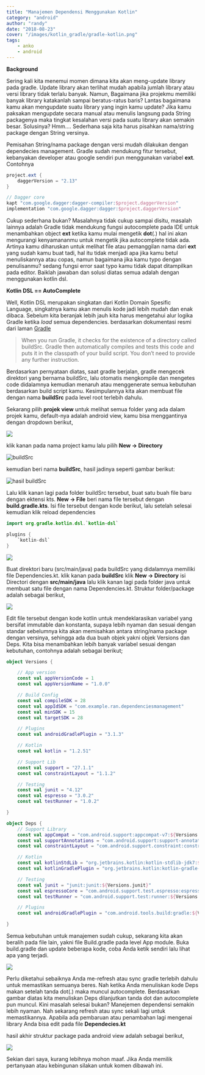 ```yaml
---
title: "Manajemen Dependensi Menggunakan Kotlin"
category: "android"
author: "randy"
date: "2018-08-23"
cover: "/images/kotlin_gradle/gradle-kotlin.png"
tags:
    - anko
    - android
---
```


**Background**

Sering kali kita menemui momen dimana kita akan meng-update library pada gradle. Update library akan terlihat mudah apabila jumlah library atau versi library tidak terlalu banyak. Namun, Bagaimana jika projekmu memiliki banyak library katakanlah sampai beratus-ratus baris? Lantas bagaimana kamu akan mengupdate suatu library yang ingin kamu update? Jika kamu paksakan mengupdate secara manual atau menulis langsung pada String packagenya maka tingkat kesalahan versi pada suatu library akan semakin besar. Solusinya? Hmm.... Sederhana saja kita harus pisahkan nama/string package dengan String versinya.

Pemisahan String/nama package dengan versi mudah dilakukan dengan dependecies management. Gradle sudah mendukung fitur tersebut, kebanyakan developer atau google sendiri pun menggunakan variabel **ext**. Contohnya

```groovy
project.ext {
	daggerVersion = "2.13"  
}

// Dagger core
kapt "com.google.dagger:dagger-compiler:$project.daggerVersion"
implementation "com.google.dagger:dagger:$project.daggerVersion"

```

Cukup sederhana bukan? Masalahnya tidak cukup sampai disitu, masalah lainnya adalah Gradle tidak mendukung fungsi autocomplete pada IDE untuk menambahkan object **ext** ketika kamu mulai mengetik **dot**(.) hal ini akan mengurangi kenyamananmu untuk mengetik jika autocomplete tidak ada. Artinya kamu diharuskan untuk melihat file atau pemanggilan nama dari **ext** yang sudah kamu buat tadi, hal itu tidak menjadi apa jika kamu betul menuliskannya atau copas, namun bagaimana jika kamu typo dengan penulisanmu? sedang fungsi error saat typo kamu tidak dapat ditampilkan pada editor. Baiklah jawaban dan solusi diatas semua adalah dengan menggunakan kotlin dsl.



**Kotlin DSL == AutoComplete** 

Well, Kotlin DSL merupakan singkatan dari Kotlin Domain Spesific Language, singkatnya kamu akan menulis kode jadi lebih mudah dan enak dibaca. Sebelum kita beranjak lebih jauh kita harus mengetahui alur logika Gradle ketika *load* semua dependencies. berdasarkan dokumentasi resmi dari laman [Gradle](https://docs.gradle.org/current/userguide/organizing_gradle_projects.html#sec:build_sources) 

> When you run Gradle, it checks for the existence of a directory called buildSrc. Gradle then automatically compiles and tests this code and puts it in the classpath of your build script. You don’t need to provide any further instruction.

Berdasarkan pernyataan diatas, saat gradle berjalan, gradle mengecek direktori yang bernama buildSrc, lalu otomatis mengkompile dan mengetes code didalamnya kemudian menaruh atau menggenerate semua kebutuhan berdasarkan build script kamu. Kesimpulannya kita akan membuat file dengan nama **buildSrc** pada level root terlebih dahulu. 

Sekarang pilih **projek view** untuk melihat semua folder yang ada dalam projek kamu, default-nya adalah android view, kamu bisa menggantinya dengan dropdown berikut,

![](./assets/1.png)

klik kanan pada nama project kamu lalu pilih **New -> Directory** 

![buildSrc](./assets/2.png)

kemudian beri nama **buildSrc**, hasil jadinya seperti gambar berikut:

![hasil buildSrc](./assets/3.png)

Lalu klik kanan lagi pada folder buildSrc tersebut, buat satu buah file baru dengan ektensi kts. **New -> File** beri nama file tersebut dengan **build.gradle.kts**. Isi file tersebut dengan kode berikut, lalu setelah selesai kemudian klik reload dependencies

```kotlin
import org.gradle.kotlin.dsl.`kotlin-dsl`

plugins {
    `kotlin-dsl`
}
```



![](./assets/4.png)

Buat direktori baru (src/main/java) pada buildSrc yang didalamnya memiliki file Dependencies.kt. klik kanan pada **buildSrc**  klik **New -> Directory** isi Directori dengan **src/main/java** lalu klik kanan lagi pada folder java untuk membuat satu file dengan nama Dependencies.kt. Struktur folder/package adalah sebagai berikut,

![](./assets/5.png)



Edit file tersebut dengan kode kotlin untuk mendeklarasikan variabel yang bersifat immutable dan konstanta, supaya lebih nyaman dan sesuai dengan standar sebelumnya kita akan memisahkan antara string/nama package dengan versinya, sehingga ada dua buah objek yakni objek Versions dan Deps. Kita bisa menambahkan lebih banyak variabel sesuai dengan kebutuhan, contohnya adalah sebagai berikut;

```kotlin
object Versions {

    // App version
    const val appVersionCode = 1
    const val appVersionName = "1.0.0"

    // Build Config
    const val compileSDK = 28
    const val appIdSDK = "com.example.ran.dependenciesmanagement"
    const val minSDK = 15
    const val targetSDK = 28

    // Plugins
    const val androidGradlePlugin = "3.1.3"

    // Kotlin
    const val kotlin = "1.2.51"

    // Support Lib
    const val support = "27.1.1"
    const val constraintLayout = "1.1.2"

    // Testing
    const val junit = "4.12"
    const val espresso = "3.0.2"
    const val testRunner = "1.0.2"

}

object Deps {
    // Support Library
    const val appCompat = "com.android.support:appcompat-v7:${Versions.support}"
    const val supportAnnotations = "com.android.support:support-annotations:${Versions.support}"
    const val constraintLayout = "com.android.support.constraint:constraint-layout:${Versions.constraintLayout}"

    // Kotlin
    const val kotlinStdLib = "org.jetbrains.kotlin:kotlin-stdlib-jdk7:${Versions.kotlin}"
    const val kotlinGradlePlugin = "org.jetbrains.kotlin:kotlin-gradle-plugin:${Versions.kotlin}"

    // Testing
    const val junit = "junit:junit:${Versions.junit}"
    const val espressoCore = "com.android.support.test.espresso:espresso-core:${Versions.espresso}"
    const val testRunner = "com.android.support.test:runner:${Versions.testRunner}"

    // Plugins
    const val androidGradlePlugin = "com.android.tools.build:gradle:${Versions.androidGradlePlugin}"

}
```

Semua kebutuhan untuk manajemen sudah cukup, sekarang kita akan beralih pada file lain, yakni file Build.gradle pada level App module. Buka build.gradle dan update beberapa kode, coba Anda ketik sendiri lalu lihat apa yang terjadi.

![](./assets/6.png)



Perlu diketahui sebaiknya Anda me-refresh atau sync gradle terlebih dahulu untuk memastikan semuanya beres. Nah ketika Anda menuliskan kode Deps makan setelah tanda dot(.) maka muncul autocomplete. Berdasarkan gambar diatas kita menuliskan Deps dilanjutkan tanda dot dan autocomplete pun muncul. Kini masalah selesai bukan? Manejemen dependensi semakin lebih nyaman. Nah sekarang refresh atau sync sekali lagi untuk memastikannya. Apabila ada pembaruan atau penambahan lagi mengenai library Anda bisa edit pada file **Dependecies.kt**

hasil akhir struktur package pada android view adalah sebagai berikut,

![](./assets/7.png)



Sekian dari saya, kurang lebihnya mohon maaf. Jika Anda memilik pertanyaan atau kebingunan silakan untuk komen dibawah ini.
